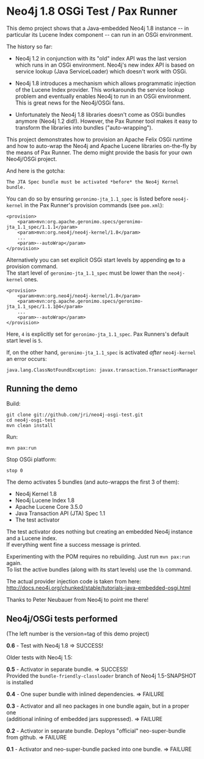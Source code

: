 
Neo4j 1.8 OSGi Test / Pax Runner
================================

This demo project shows that a Java-embedded Neo4j 1.8 instance -- in particular its Lucene Index component -- can run in an OSGi environment.

The history so far:

- Neo4j 1.2 in conjunction with its "old" index API was the last version which runs in an OSGi environment. Neo4j's new index API is based on service lookup (Java ServiceLoader) which doesn't work with OSGi.

- Neo4j 1.8 introduces a mechanism which allows programmatic injection of the Lucene Index provider. This workarounds the service lookup problem and eventually enables Neo4j to run in an OSGi environment. This is great news for the Neo4j/OSGi fans.

- Unfortunately the Neo4j 1.8 libraries doesn't come as OSGi bundles anymore (Neo4j 1.2 did!). However, the Pax Runner tool makes it easy to transform the libraries into bundles ("auto-wrapping").

This project demonstrates how to provision an Apache Felix OSGi runtime and how to auto-wrap the Neo4j and Apache Lucene libraries on-the-fly by the means of Pax Runner. The demo might provide the basis for your own Neo4j/OSGi project.

And here is the gotcha:

    The JTA Spec bundle must be activated *before* the Neo4j Kernel bundle.

You can do so by ensuring `geronimo-jta_1.1_spec` is listed before `neo4j-kernel` in the Pax Runner's provision commands (see `pom.xml`):

    <provision>
        <param>mvn:org.apache.geronimo.specs/geronimo-jta_1.1_spec/1.1.1</param>
        <param>mvn:org.neo4j/neo4j-kernel/1.8</param>
        ...
        <param>--autoWrap</param>
    </provision>

Alternatively you can set explicit OSGi start levels by appending **`@n`** to a provision command.  
The start level of `geronimo-jta_1.1_spec` must be lower than the `neo4j-kernel` ones.

    <provision>
        <param>mvn:org.neo4j/neo4j-kernel/1.8</param>
        <param>mvn:org.apache.geronimo.specs/geronimo-jta_1.1_spec/1.1.1@4</param>
        ...
        <param>--autoWrap</param>
    </provision>

Here, `4` is explicitly set for `geronimo-jta_1.1_spec`. Pax Runners's default start level is `5`.

If, on the other hand, `geronimo-jta_1.1_spec` is activated *after* `neo4j-kernel` an error occurs:

    java.lang.ClassNotFoundException: javax.transaction.TransactionManager


Running the demo
----------------

Build:

    git clone git://github.com/jri/neo4j-osgi-test.git
    cd neo4j-osgi-test
    mvn clean install

Run:

    mvn pax:run

Stop OSGi platform:

    stop 0

The demo activates 5 bundles (and auto-wrapps the first 3 of them):

- Neo4j Kernel 1.8
- Neo4j Lucene Index 1.8
- Apache Lucene Core 3.5.0
- Java Transaction API (JTA) Spec 1.1
- The test activator

The test activator does nothing but creating an embedded Neo4j instance and a Lucene index.  
If everything went fine a success message is printed.

Experimenting with the POM requires no rebuilding. Just run `mvn pax:run` again.  
To list the active bundles (along with its start levels) use the `lb` command.

The actual provider injection code is taken from here:  
<http://docs.neo4j.org/chunked/stable/tutorials-java-embedded-osgi.html>

Thanks to Peter Neubauer from Neo4j to point me there!


Neo4j/OSGi tests performed
--------------------------

(The left number is the version=tag of this demo project)

**0.6** - Test with Neo4j 1.8 => SUCCESS!

Older tests with Neo4j 1.5:

**0.5** - Activator in separate bundle. => SUCCESS!  
          Provided the `bundle-friendly-classloader` branch of Neo4j 1.5-SNAPSHOT is installed

**0.4** - One super bundle with inlined dependencies. => FAILURE

**0.3** - Activator and all neo packages in one bundle again, but in a proper one  
          (additional inlining of embedded jars suppressed). => FAILURE

**0.2** - Activator in separate bundle. Deploys "official" neo-super-bundle from github. => FAILURE

**0.1** - Activator and neo-super-bundle packed into one bundle. => FAILURE
